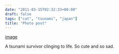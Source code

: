 ```yaml
---
date: "2011-03-15T02:32:33+00:00"
draft: false
tags: ["cat", "tsunami", "japan"]
title: "Photo post"
---
```

[image](/img/2011-03-15-photo-post/b6ff156e8b43681625b3aa463d5f7f8b44708cf01bfb41af553d889eed672b14.jpg)



A tsunami survivor clinging to life. So cute and so sad.
